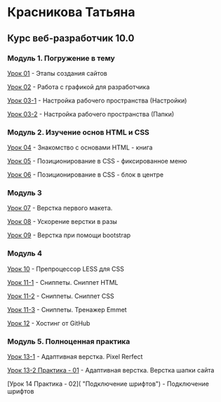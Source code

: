 # Красникова Татьяна
## Курс веб-разработчик 10.0


### Модуль 1. Погружение в тему
[Урок 01](https://s-postu.github.io/lesson_1/test.jpg "Этапы создания сайтов") - Этапы создания сайтов

[Урок 02](https://yadi.sk/d/KcUPeKlB3NQzWi "Работа с графикой для разработчика") - Работа с графикой для разработчика

[Урок 03-1](https://s-postu.github.io/lesson_03/ST-settings.jpg "Настройка рабочего пространства") - Настройка рабочего пространства (Настройки)

[Урок 03-2](https://s-postu.github.io/lesson_03/folders.jpg "Настройка рабочего пространства") - Настройка рабочего пространства (Папки)

### Модуль 2. Изучение основ HTML и CSS

[Урок 04](https://s-postu.github.io/lesson_04/index.html "Знакомство с основами HTML - книга") - Знакомство с основами HTML - книга

[Урок 05](https://s-postu.github.io/lesson_05/index.html "Позиционирование в CSS - фиксированное меню") - Позиционирование в CSS - фиксированное меню

[Урок 06](https://s-postu.github.io/lesson_06/index.html "Позиционирование в CSS - блок в центре") - Позиционирование в CSS - блок в центре
    
### Модуль 3

[Урок 07](https://s-postu.github.io/lesson_07/index.html "Верстка первого макета.") - Верстка первого макета.

[Урок 08](https://s-postu.github.io/lesson_08/index.html "Ускорение верстки в разы") - Ускорение верстки в разы

[Урок 09](https://s-postu.github.io/lesson_09/index.html "Верстка при помощи bootstrap") - Верстка при помощи bootstrap
    
### Модуль 4

[Урок 10](https://s-postu.github.io/lesson_10/less/main.less "Препроцессор LESS для CSS") - Препроцессор LESS для CSS

[Урок 11-1](https://s-postu.github.io/lesson_11-1/L11html.jpg "Сниппеты. Сниппет HTML") - Сниппеты. Сниппет HTML

[Урок 11-2](https://s-postu.github.io/lesson_11-2/L11css.jpg "Сниппеты. Сниппет CSS") - Сниппеты. Сниппет CSS

[Урок 11-3](https://s-postu.github.io/lesson_11-3/Traning-Emmet.jpg "Сниппеты. Тренажер Emmet") - Сниппеты. Тренажер Emmet

[Урок 12](https://s-postu.github.io/ "Хостинг от GitHub") - Хостинг от GitHub
    
### Модуль 5. Полноценная практика

[Урок 13-1](s-postu.github.io/lesson_13_1/index.html "Pixel Rerfect") - Адаптивная верстка. Pixel Rerfect

[Урок 13-2 Практика - 01](https://s-postu.github.io/lesson_13/index.html "Адаптивная верстка") - Адаптивная верстка. Верстка шапки сайта

[Урок 14 Практика - 02]( "Подключение шрифтов") - Подключение шрифтов
